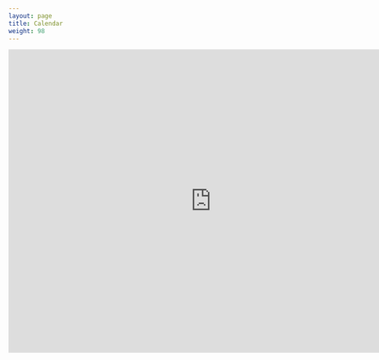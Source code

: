 ```yaml
---
layout: page
title: Calendar
weight: 98
---
```


<iframe src="https://calendar.google.com/calendar/embed?title=Meetings%20and%20Events&amp;showPrint=0&amp;showCalendars=0&amp;showTz=0&amp;height=600&amp;wkst=1&amp;bgcolor=%23FFFFFF&amp;src=texlugsa%40gmail.com&amp;color=%23182C57&amp;src=og5vu0lae94trrechtd1ah6io0%40group.calendar.google.com&amp;color=%232F6309&amp;src=b6v4lr9v8durscvgj1qc6otebg%40group.calendar.google.com&amp;color=%232952A3&amp;ctz=America%2FChicago" style="border-width:0" width="800" height="600" frameborder="0" scrolling="no"></iframe>
